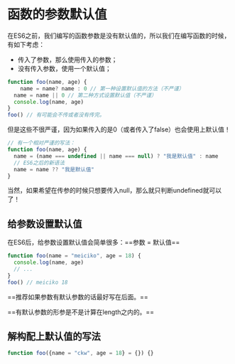 # 函数的参数默认值

在ES6之前，我们编写的函数参数是没有默认值的，所以我们在编写函数的时候，有如下考虑：

- 传入了参数，那么使用传入的参数；
- 没有传入参数，使用一个默认值；



```js
function foo(name, age) {
	name = name? name : 0 // 第一种设置默认值的方法（不严谨）
  name = name || 0 // 第二种方式设置默认值（不严谨）
  console.log(name, age)
}
foo() // 有可能会不传或者没有传完。
```

但是这些不很严谨，因为如果传入的是0（或者传入了false）也会使用上默认值！

```js
// 有一个相对严谨的写法：
function foo(name, age) {
  name = (name === undefined || name === null) ? "我是默认值" : name
  // ES6之后的新语法
  name = name ?? "我是默认值"  
}
```

当然，如果希望在传参的时候只想要传入null，那么就只判断undefined就可以了！



## 给参数设置默认值

在ES6后，给参数设置默认值会简单很多：==参数 = 默认值==

```js
function foo(name = "meiciko", age = 18) {
  console.log(name, age)
  // ... 
}
foo() // meiciko 18
```

==推荐如果参数有默认参数的话最好写在后面。==

==有默认参数的形参是不是计算在length之内的。==



## 解构配上默认值的写法

```js
function foo({name = "ckw", age = 18} = {}) {}
```

